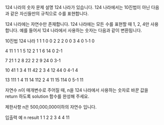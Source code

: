 124 나라의 숫자
문제 설명
124 나라가 있습니다. 124 나라에서는 10진법이 아닌 다음과 같은 자신들만의 규칙으로 수를 표현합니다.

124 나라에는 자연수만 존재합니다.
124 나라에는 모든 수를 표현할 때 1, 2, 4만 사용합니다.
예를 들어서 124 나라에서 사용하는 숫자는 다음과 같이 변환됩니다.

10진법	124 나라
1	    1	   1 0      0
2	    2	   2 0      0
3	    4	   0 1-1    0 

4	    11	   1 1     1
5	    12	   2 1      1
6	    14     0 2-1

7	    21     1 2
8	    22     2 2 
9	    24     0 3-1

10	    41     1 3    4
11      42     2 3    4
12      44     0 4-1  4

13      111    1 4    11
14      112    2 4    11
15      114    0 5-1  11


자연수 n이 매개변수로 주어질 때, n을 124 나라에서 사용하는 숫자로 바꾼 값을 return 하도록 solution 함수를 완성해 주세요.

제한사항
n은 500,000,000이하의 자연수 입니다.

입출력 예
n	result
1	1
2	2
3	4
4	11